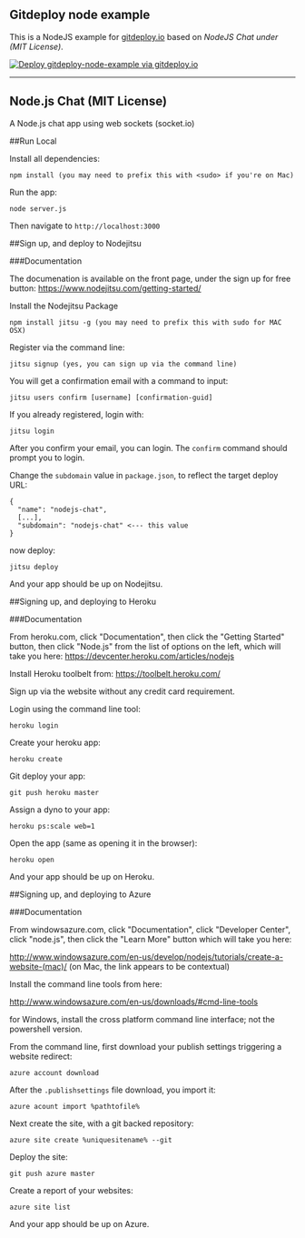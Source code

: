 ## Gitdeploy node example

This is a NodeJS example for [gitdeploy.io](https://gitdeploy.io) based on *NodeJS Chat under  (MIT License)*.

[![Deploy gitdeploy-node-example via gitdeploy.io](https://img.shields.io/badge/gitdeploy.io-deploy%20gitdeploy--node--example/master-green.svg)](https://www.gitdeploy.io/deploy?repository=https%3A%2F%2Fgithub.com%2Fory-am%2Fgitdeploy-node-example.git)

---

## Node.js Chat (MIT License)

A Node.js chat app using web sockets (socket.io)

##Run Local

Install all dependencies:

    npm install (you may need to prefix this with <sudo> if you're on Mac)

Run the app:

    node server.js

Then navigate to `http://localhost:3000`

##Sign up, and deploy to Nodejitsu

###Documentation

The documenation is available on the front page, under the sign up for free button: https://www.nodejitsu.com/getting-started/

Install the Nodejitsu Package

    npm install jitsu -g (you may need to prefix this with sudo for MAC OSX)

Register via the command line:

    jitsu signup (yes, you can sign up via the command line)

You will get a confirmation email with a command to input:

    jitsu users confirm [username] [confirmation-guid]

If you already registered, login with:

    jitsu login

After you confirm your email, you can login. The `confirm` command should prompt you to login.

Change the `subdomain` value in `package.json`, to reflect the target deploy URL:

    {
      "name": "nodejs-chat",
      [...],
      "subdomain": "nodejs-chat" <--- this value
    }

now deploy:

    jitsu deploy

And your app should be up on Nodejitsu.

##Signing up, and deploying to Heroku

###Documentation

From heroku.com, click "Documentation", then click the "Getting Started" button, then click "Node.js" from the list of options on the left, which will take you here: https://devcenter.heroku.com/articles/nodejs 

Install Heroku toolbelt from: https://toolbelt.heroku.com/

Sign up via the website without any credit card requirement.

Login using the command line tool:

    heroku login

Create your heroku app:

    heroku create

Git deploy your app:

    git push heroku master

Assign a dyno to your app:

    heroku ps:scale web=1

Open the app (same as opening it in the browser):

    heroku open

And your app should be up on Heroku.

##Signing up, and deploying to Azure

###Documentation

From windowsazure.com, click "Documentation", click "Developer Center", click "node.js", then click the "Learn More" button which will take you here:

http://www.windowsazure.com/en-us/develop/nodejs/tutorials/create-a-website-(mac)/ (on Mac, the link appears to be contextual)

Install the command line tools from here:

http://www.windowsazure.com/en-us/downloads/#cmd-line-tools 

for Windows, install the cross platform command line interface; not the powershell version.

From the command line, first download your publish settings triggering a website redirect:

    azure account download

After the `.publishsettings` file download, you import it:

    azure acount import %pathtofile%

Next create the site, with a git backed repository:
    
    azure site create %uniquesitename% --git

Deploy the site:

    git push azure master

Create a report of your websites:

    azure site list

And your app should be up on Azure.
